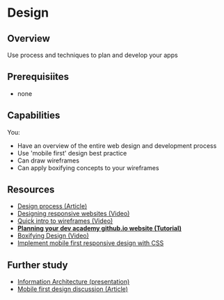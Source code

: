# Design

## Overview
Use process and techniques to plan and develop your apps

## Prerequisiites
- none

## Capabilities
You:
- Have an overview of the entire web design and development process
- Use 'mobile first' design best practice
- Can draw wireframes
- Can apply boxifying concepts to your wireframes

## Resources
- [Design process (Article)](/resources/design-process-ARTICLE)
- [Designing responsive websites (Video)](/resources/design-responsive-websites-presentation-VIDEO)
- [Quick intro to wireframes (Video)](/resources/design-wireframes-VIDEO)
- **[Planning your dev academy github.io website (Tutorial)](/resources/design-plan-website-TUTORIAL)**
- [Boxifying Design (Video)](https://www.udacity.com/course/viewer#!/c-ud304/l-2617868617/e-2672258561/m-2600669133)
- [Implement mobile first responsive design with CSS](/resources/css-implement-mobile-first-responsive-design-DEMO)

## Further study
<!--- [Design process (DBC video)](/resources/design-process-DBC-VIDEO)-->
- [Information Architecture (presentation)](/resources/design-information-architecture-PRESENTATION)
- [Mobile first design discussion (Article)](/resources/design-mobile-first-ARTICLE)
